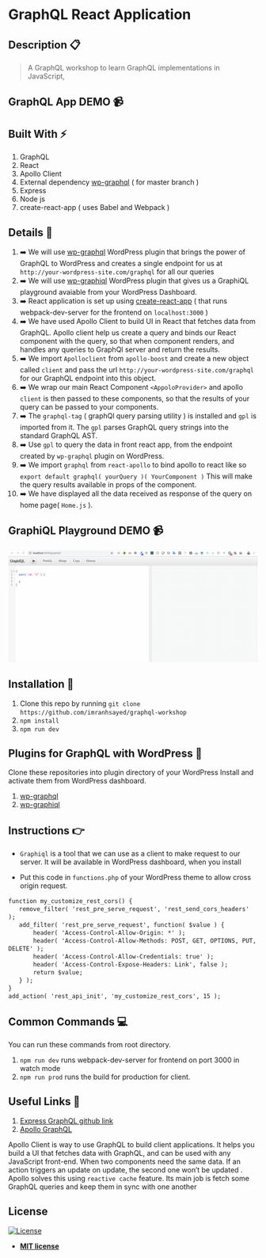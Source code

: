 # GraphQL React Application

## Description :clipboard:
> A GraphQL workshop to learn GraphQL implementations in JavaScript,

## GraphQL App DEMO :video_camera:

## Built With :zap:
1. GraphQL
2. React
3. Apollo Client
4. External dependency [wp-graphql](https://github.com/wp-graphql/wp-graphql) ( for master branch )
5. Express
6. Node js
7. create-react-app ( uses Babel and Webpack )

## Details :scroll:

1. :arrow_right: We will use [wp-graphql](https://github.com/wp-graphql/wp-graphql) WordPress plugin that brings the power of GraphQL to WordPress and creates a single endpoint for us at `http://your-wordpress-site.com/graphql` for all our queries
2. :arrow_right: We will use [wp-graphiql](https://github.com/wp-graphql/wp-graphiql) WordPress plugin that gives us a GraphiQL playground avaiable from your WordPress Dashboard. 
2. :arrow_right: React application is set up using [create-react-app](https://github.com/facebook/create-react-app) ( that runs webpack-dev-server for the frontend on `localhost:3000` )
6. :arrow_right: We have used Apollo Client to build UI in React that fetches data from GraphQL. Apollo client help us create a query and binds our React component with the query, so that when component renders, and handles any queries to GraphQl server and return the results.
7. :arrow_right: We import `Apolloclient` from `apollo-boost` and create a new object called `client` and pass the url `http://your-wordpress-site.com/graphql` for our GraphQL endpoint into this object.
8. :arrow_right: We wrap our main React Component `<AppoloProvider>` and apollo `client` is then passed to these components, so that the results of your query can be passed to your components.
9. :arrow_right: The `graphql-tag` ( graphQl query parsing utility ) is installed and `gpl` is imported from it. The `gpl` parses GraphQL query strings into the standard GraphQL AST.
10. :arrow_right: Use `gpl` to query the data in front react app, from the endpoint created by `wp-graphql` plugin on WordPress.
11. :arrow_right: We import `graphql` from `react-apollo` to bind apollo to react like so `export default graphql( yourQuery )( YourComponent )` This will make the query results available in props of the component.
12. :arrow_right: We have displayed all the data received as response of the query on home page( `Home.js` ).

## GraphiQL Playground DEMO :video_camera:
![](graphiql.gif)


## Installation :wrench:

1. Clone this repo by running `git clone https://github.com/imranhsayed/graphql-workshop`
2. `npm install`
3. `npm run dev`


## Plugins for GraphQL with WordPress :electric_plug:

Clone these repositories into plugin directory of your WordPress Install and activate them from WordPress dashboard.

1. [wp-graphql](https://github.com/wp-graphql/wp-graphql)
2. [wp-graphiql](https://github.com/wp-graphql/wp-graphiql)

## Instructions :point_right:

* `Graphiql` is a tool that we can use as a client to make request to our server.
 It will be available in WordPress dashboard, when you install 
 
 * Put this code in `functions.php` of your WordPress theme to allow cross origin request.
 
 ```$xslt
function my_customize_rest_cors() {
    remove_filter( 'rest_pre_serve_request', 'rest_send_cors_headers' );
    add_filter( 'rest_pre_serve_request', function( $value ) {
        header( 'Access-Control-Allow-Origin: *' );
        header( 'Access-Control-Allow-Methods: POST, GET, OPTIONS, PUT, DELETE' );
        header( 'Access-Control-Allow-Credentials: true' );
        header( 'Access-Control-Expose-Headers: Link', false );
        return $value;
    } );
}
add_action( 'rest_api_init', 'my_customize_rest_cors', 15 );
``` 

## Common Commands :computer:

You can run these commands from root directory.

1. `npm run dev` runs webpack-dev-server for frontend on port 3000 in watch mode
2. `npm run prod` runs the build for production for client.

## Useful Links :link:

1. [Express GraphQL github link](https://github.com/graphql/express-graphql)
2. [Apollo GraphQL](https://www.apollographql.com/docs/react/) 

Apollo Client is way to use GraphQL to build client applications. It helps you build a UI that fetches data with GraphQL, and can be used with any JavaScript front-end.
When two components need the same data. If an action triggers an update on update, the second one won’t be updated . Apollo solves this using `reactive cache` feature.
Its main job is fetch some GraphQL queries and keep them in sync with one another

## License

[![License](http://img.shields.io/:license-mit-blue.svg?style=flat-square)](http://badges.mit-license.org)

- **[MIT license](http://opensource.org/licenses/mit-license.php)**
